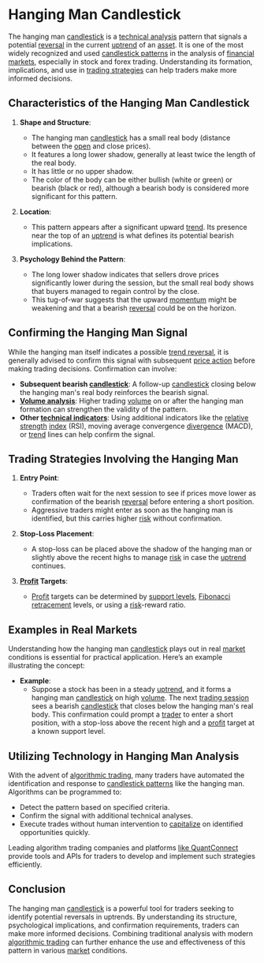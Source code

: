 # Hanging Man Candlestick

The hanging man [candlestick](../c/candlestick.md) is a [technical analysis](../t/technical_analysis.md) pattern that signals a potential [reversal](../r/reversal.md) in the current [uptrend](../u/uptrend.md) of an [asset](../a/asset.md). It is one of the most widely recognized and used [candlestick patterns](../c/candlestick_patterns.md) in the analysis of [financial markets](../f/financial_market.md), especially in stock and forex trading. Understanding its formation, implications, and use in [trading strategies](../t/trading_strategies.md) can help traders make more informed decisions.

## Characteristics of the Hanging Man Candlestick

1. **Shape and Structure**:
   - The hanging man [candlestick](../c/candlestick.md) has a small real body (distance between the [open](../o/open.md) and close prices).
   - It features a long lower shadow, generally at least twice the length of the real body.
   - It has little or no upper shadow.
   - The color of the body can be either bullish (white or green) or bearish (black or red), although a bearish body is considered more significant for this pattern.

2. **Location**:
   - This pattern appears after a significant upward [trend](../t/trend.md). Its presence near the top of an [uptrend](../u/uptrend.md) is what defines its potential bearish implications.

3. **Psychology Behind the Pattern**:
   - The long lower shadow indicates that sellers drove prices significantly lower during the session, but the small real body shows that buyers managed to regain control by the close.
   - This tug-of-war suggests that the upward [momentum](../m/momentum.md) might be weakening and that a bearish [reversal](../r/reversal.md) could be on the horizon.

## Confirming the Hanging Man Signal

While the hanging man itself indicates a possible [trend reversal](../t/trend_reversal.md), it is generally advised to confirm this signal with subsequent [price action](../p/price_action.md) before making trading decisions. Confirmation can involve:
- **Subsequent bearish [candlestick](../c/candlestick.md)**: A follow-up [candlestick](../c/candlestick.md) closing below the hanging man's real body reinforces the bearish signal.
- **[Volume analysis](../v/volume_analysis.md)**: Higher trading [volume](../v/volume.md) on or after the hanging man formation can strengthen the validity of the pattern.
- **Other [technical indicators](../t/technical_indicator.md)**: Using additional indicators like the [relative strength](../r/relative_strength.md) [index](../i/index.md) (RSI), moving average convergence [divergence](../d/divergence.md) (MACD), or [trend](../t/trend.md) lines can help confirm the signal.

## Trading Strategies Involving the Hanging Man

1. **Entry Point**:
   - Traders often wait for the next session to see if prices move lower as confirmation of the bearish [reversal](../r/reversal.md) before entering a short position.
   - Aggressive traders might enter as soon as the hanging man is identified, but this carries higher [risk](../r/risk.md) without confirmation.

2. **Stop-Loss Placement**:
   - A stop-loss can be placed above the shadow of the hanging man or slightly above the recent highs to manage [risk](../r/risk.md) in case the [uptrend](../u/uptrend.md) continues.

3. **[Profit](../p/profit.md) Targets**:
   - [Profit](../p/profit.md) targets can be determined by [support levels](../s/support_levels.md), [Fibonacci retracement](../f/fibonacci_retracement.md) levels, or using a [risk](../r/risk.md)-reward ratio.

## Examples in Real Markets

Understanding how the hanging man [candlestick](../c/candlestick.md) plays out in real [market](../m/market.md) conditions is essential for practical application. Here’s an example illustrating the concept:

- **Example**:
   - Suppose a stock has been in a steady [uptrend](../u/uptrend.md), and it forms a hanging man [candlestick](../c/candlestick.md) on high [volume](../v/volume.md). The next [trading session](../t/trading_session.md) sees a bearish [candlestick](../c/candlestick.md) that closes below the hanging man's real body. This confirmation could prompt a [trader](../t/trader.md) to enter a short position, with a stop-loss above the recent high and a [profit](../p/profit.md) target at a known support level.

## Utilizing Technology in Hanging Man Analysis

With the advent of [algorithmic trading](../a/accountability.md), many traders have automated the identification and response to [candlestick patterns](../c/candlestick_patterns.md) like the hanging man. Algorithms can be programmed to:
- Detect the pattern based on specified criteria.
- Confirm the signal with additional technical analyses.
- Execute trades without human intervention to [capitalize](../c/capitalize.md) on identified opportunities quickly.

Leading algorithm trading companies and platforms [like QuantConnect](https://www.quantconnect.com/) provide tools and APIs for traders to develop and implement such strategies efficiently.

## Conclusion

The hanging man [candlestick](../c/candlestick.md) is a powerful tool for traders seeking to identify potential reversals in uptrends. By understanding its structure, psychological implications, and confirmation requirements, traders can make more informed decisions. Combining traditional analysis with modern [algorithmic trading](../a/accountability.md) can further enhance the use and effectiveness of this pattern in various [market](../m/market.md) conditions.